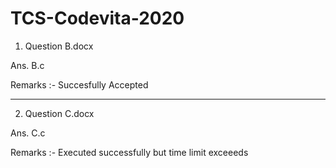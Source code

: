 # TCS-Codevita-2020

1. Question B.docx

Ans. B.c

Remarks :- Succesfully Accepted

________________________________________________________

2. Question C.docx

Ans. C.c

Remarks :- Executed successfully but time limit exceeeds
